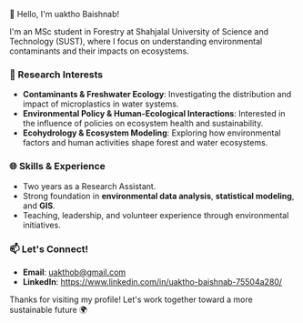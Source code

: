 👋 Hello, I'm uaktho Baishnab!

I'm an MSc student in Forestry at Shahjalal University of Science and Technology (SUST), 
where I focus on understanding environmental contaminants and their impacts on ecosystems.

### 🌱 Research Interests
- **Contaminants & Freshwater Ecology**: Investigating the distribution and impact of microplastics in water systems.
- **Environmental Policy & Human-Ecological Interactions**: Interested in the influence of policies on ecosystem health and sustainability.
- **Ecohydrology & Ecosystem Modeling**: Exploring how environmental factors and human activities shape forest and water ecosystems.

### 🌐 Skills & Experience
- Two years as a Research Assistant.
- Strong foundation in **environmental data analysis**, **statistical modeling**, and **GIS**.
- Teaching, leadership, and volunteer experience through environmental initiatives.

### 📫 Let's Connect!
- **Email**: uakthob@gmail.com
- **LinkedIn**: https://www.linkedin.com/in/uaktho-baishnab-75504a280/

Thanks for visiting my profile! Let's work together toward a more sustainable future 🌍

<!---
Uaktho-Baishnab/Uaktho-Baishnab is a ✨ special ✨ repository because its `README.md` (this file) appears on your GitHub profile.
You can click the Preview link to take a look at your changes.
--->

